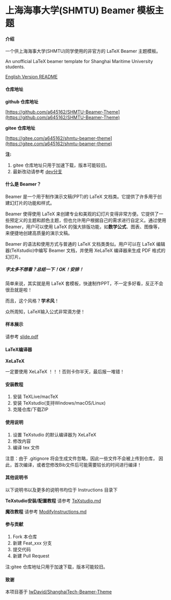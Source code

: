 # 上海海事大学(SHMTU) Beamer 模板主题

#### 介绍

一个供上海海事大学(SHMTU)同学使用的非官方的 LaTeX Beamer 主题模板。

An unofficial LaTeX beamer template for Shanghai Maritime University students.

[English Version README](README.en.md)

#### 仓库地址

**github 仓库地址**

[https://github.com/a645162/SHMTU-Beamer-Theme](https://github.com/a645162/SHMTU-Beamer-Theme)

**gitee 仓库地址**

[https://gitee.com/a645162/shmtu-beamer-theme](https://gitee.com/a645162/shmtu-beamer-theme)

**注:**

1. gitee 仓库地址只用于加速下载，版本可能较旧。
2. 最新改动请参考 [dev分支](https://github.com/a645162/SHMTU-Beamer-Theme/tree/dev)


#### 什么是 Beamer？

Beamer 是一个用于制作演示文稿(PPT)的 LaTeX 文档类。它提供了许多用于创建幻灯片的功能和样式。

Beamer 使得使用 LaTeX 来创建专业和美观的幻灯片变得非常方便。它提供了一些预定义的主题和颜色主题，但也允许用户根据自己的需求进行自定义。通过使用 Beamer，用户可以使用 LaTeX 的强大排版功能，如**数学公式**、图表、图像等，来便捷地创建高质量的演示文稿。

Beamer 的语法和使用方式与普通的 LaTeX 文档类类似。用户可以在 LaTeX 编辑器(TeXstudio)中编写 Beamer 文档，并使用 XeLaTeX 编译器来生成 PDF 格式的幻灯片。

##### 字太多不想看？总结一下！OK！安排！

简单来说，其实就是用 LaTeX 套模板，快速制作PPT，不一定多好看，反正不会很丑就是啦！

而且，这个风格？**学术风**！

众所周知，LaTeX输入公式非常滴方便！

#### 样本展示

请参考
[slide.pdf](slide.pdf)

#### LaTeX编译器

**XeLaTeX**

一定要使用 XeLaTeX ！！！否则卡你半天，最后报一堆错！

#### 安装教程

1. 安装 TeXLive/macTeX
2. 安装 TeXstudio(支持Windows/macOS/Linux)
3. 克隆仓库/下载ZIP

#### 使用说明

1. 设置 TeXstudio 的默认编译器为 XeLaTeX
2. 修改内容
3. 编译 tex 文件

注意：由于 .gitignore 将会生成文件忽略，因此一些文件不会被上传到仓库，
因此，首次编译，或者您修改Bib文件后可能需要较长的时间进行编译！

#### 其他说明书

以下说明书以及更多的说明书均位于 Instructions 目录下

**TeXstudio安装/配置教程**
请参考 [TeXstudio.md](Instructions/TeXstudio.md)

**魔改教程**
请参考 [ModifyInstructions.md](Instructions/ModifyInstructions.md)

#### 参与贡献

1. Fork 本仓库
2. 新建 Feat_xxx 分支
3. 提交代码
4. 新建 Pull Request

注:gitee 仓库地址只用于加速下载，版本可能较旧。

#### 致谢

本项目基于 [lwDavid/ShanghaiTech-Beamer-Theme](https://github.com/lwDavid/ShanghaiTech-Beamer-Theme)